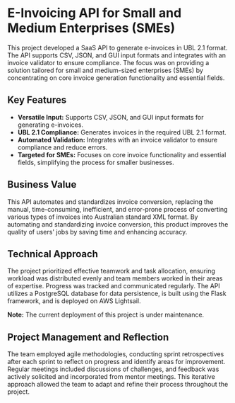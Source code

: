 # E-Invoicing API for Small and Medium Enterprises (SMEs)

This project developed a SaaS API to generate e-invoices in UBL 2.1 format. The API supports CSV, JSON, and GUI input formats and integrates with an invoice validator to ensure compliance.  The focus was on providing a solution tailored for small and medium-sized enterprises (SMEs) by concentrating on core invoice generation functionality and essential fields.

## Key Features

* **Versatile Input:** Supports CSV, JSON, and GUI input formats for generating e-invoices.
* **UBL 2.1 Compliance:** Generates invoices in the required UBL 2.1 format.
* **Automated Validation:** Integrates with an invoice validator to ensure compliance and reduce errors.
* **Targeted for SMEs:** Focuses on core invoice functionality and essential fields, simplifying the process for smaller businesses.

## Business Value

This API automates and standardizes invoice conversion, replacing the manual, time-consuming, inefficient, and error-prone process of converting various types of invoices into Australian standard XML format.  By automating and standardizing invoice conversion, this product improves the quality of users' jobs by saving time and enhancing accuracy.

## Technical Approach

The project prioritized effective teamwork and task allocation, ensuring workload was distributed evenly and team members worked in their areas of expertise. Progress was tracked and communicated regularly.  The API utilizes a PostgreSQL database for data persistence, is built using the Flask framework, and is deployed on AWS Lightsail.

**Note:** The current deployment of this project is under maintenance.

## Project Management and Reflection

The team employed agile methodologies, conducting sprint retrospectives after each sprint to reflect on progress and identify areas for improvement.  Regular meetings included discussions of challenges, and feedback was actively solicited and incorporated from mentor meetings.  This iterative approach allowed the team to adapt and refine their process throughout the project.
